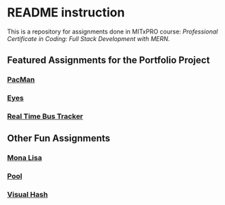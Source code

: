 # README instruction  

This is a repository for assignments done in MITxPRO course: *Professional Certificate in Coding: Full Stack Development with MERN*.  

## Featured Assignments for the Portfolio Project

### [PacMan](https://janeqq1.github.io/PacMen-Exercise)

### [Eyes](https://janeqq1.github.io/Eye-Exercise)

### [Real Time Bus Tracker](https://janeqq1.github.io/Real-Time-Bus-Tracker)


## Other Fun Assignments

### [Mona Lisa](https://janeqq1.github.io/Painting1/ball.html)

### [Pool](https://janeqq1.github.io/POOL/ball.html)

### [Visual Hash](https://janeqq1.github.io/hashDemoBlockies">)

